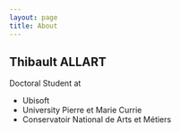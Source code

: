```yaml
---
layout: page
title: About
---
```


## Thibault ALLART

<p class='message'>
Doctoral Student at

* Ubisoft
* University Pierre et Marie Currie
* Conservatoir National de Arts et Métiers

</p>


